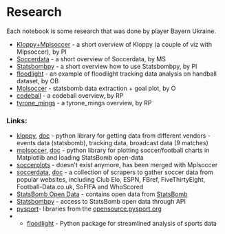 # Research

Each notebook is some research that was done by player Bayern Ukraine.

- [Kloppy+Mplsoccer](pi_kloppy_mplsoccer.ipynb) - a short overview of Kloppy (a couple of viz with Mlpsoccer), by PI
- [Soccerdata](ms_soccerdata.ipynb) - a short overview of Soccerdata, by MS
- [Statsbombpy](pi_statsbombpy.ipynb) - a short overview how to use Statsbombpy, by PI
- [floodlight](floodlight.ipynb) - an example of floodlight tracking data analysis on handball dataset, by OB
- [Mplsoccer](ob_mplsoccer_statsbomb_euro.ipynb) - statsbomb data extraction + goal plot, by O
- [codeball](rp_codeball.ipynb) - a codeball overview, by RP
- [tyrone_mings](rp_tyrone_mings.ipynb) - a tyrone_mings overview, by RP
### Links:

- [kloppy](https://github.com/PySport/kloppy), [doc](https://kloppy.pysport.org) - python library for getting data from different vendors - events data (statsbomb), tracking data, broadcast data (9 matches)
- [mplsoccer](https://github.com/andrewRowlinson/mplsoccer), [doc](https://mplsoccer.readthedocs.io/en/latest/gallery/index.html) - python library for plotting soccer/football charts in Matplotlib and loading StatsBomb open-data
- [soccerplots](https://github.com/Slothfulwave612/soccerplots) - doesn't exist anymore, has been merged with Mplsoccer
- [soccerdata](https://github.com/probberechts/soccerdata), [doc](https://soccerdata.readthedocs.io/en/latest/) - a collection of scrapers to gather soccer data from popular websites, including Club Elo, ESPN, FBref, FiveThirtyEight, Football-Data.co.uk, SoFIFA and WhoScored
- [StatsBomb Open Data](https://github.com/statsbomb/open-data/tree/master) - contains open data from [StatsBomb](https://statsbomb.com/what-we-do/hub/free-data/)
- [Statsbombpy](https://github.com/statsbomb/statsbombpy/tree/master) - access to StatsBomb open data through API
- [pysport](https://docs.google.com/spreadsheets/d/1xxafbDDwJKa1-rNfwkFz26i32aStEBiW6RwlCm-NF-4/edit?usp=sharing)- libraries from the [opensource.pysport.org](https://opensource.pysport.org/)
- - [floodlight](https://floodlight.readthedocs.io/en/latest/#) - Python package for streamlined analysis of sports data

